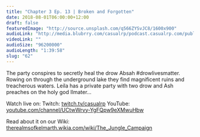 ```yaml
---
title: "Chapter 3 Ep. 13 | Broken and Forgotten"
date: 2018-08-01T06:00:00+12:00
draft: false
featuredImage: "http://source.unsplash.com/q566ZYSvJC8/1600x900"
audioLink: "http://media.blubrry.com/casualrp/podcast.casualrp.com/public/Chapter%203%20Ep.%2012%20_%20The%20Thing%20from%20Another%20Boat.mp3"
videoLink: ""
audioSize: "96200000"
audioLength: "1:39:58"
slug: "62"
---
```



The party conspires to secretly heal the drow Absah #drowlivesmatter. Rowing on through the underground lake they find magnificent ruins and treacherous waters. Leila has a private party with two drow and Ash preaches on the holy god Ilmater...

Watch live on:
Twitch: [twitch.tv/casualrp](https://www.twitch.tv/casualrp)
YouTube: [youtube.com/channel/UCtwWrvy-YgFQpw9eXMwuHbw](https://www.youtube.com/channel/UCtwWrvy-YgFQpw9eXMwuHbw)

Read about it on our Wiki: [therealmsofkelmarth.wikia.com/wiki/The_Jungle_Campaign](http://therealmsofkelmarth.wikia.com/wiki/The_Jungle_Campaign)
